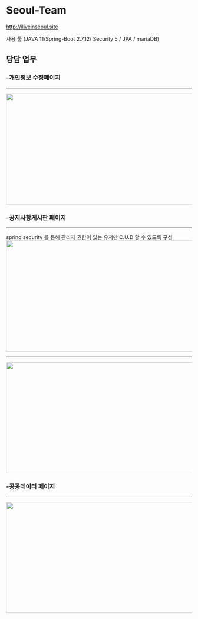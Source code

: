 # Seoul-Team


http://iliveinseoul.site

사용 툴
(JAVA 11/Spring-Boot 2.7.12/ Security 5 / JPA / mariaDB)

<h2>당담 업무</h2>

<h3>-개인정보 수정페이지</h3>
<hr>

  
  
  
  <img src = "https://user-images.githubusercontent.com/123040447/261230830-86d05dae-d859-43df-a0e5-95948e05f655.PNG" width="600px" height="300px">
  

<h3>-공지사항게시판 페이지</h3>
 <hr>
    spring security 를 통해 관리자 권한이 있는 유저만 C.U.D 할 수 있도록 구성 
    <br>
  
   <img src = "https://github.com/balancekim/Seoul-Team/assets/123040447/f72d9eca-f741-406b-9ae8-47c942d84968" width="600px" height="300px">
   <hr>
   <img src = "https://user-images.githubusercontent.com/123040447/261230821-2624d7ca-02a8-4682-8fe8-3e6005e2bbd6.PNG" width="600px" height="300px">




<h3>-공공데이터 페이지</h3>
  <hr>

<img src = "https://user-images.githubusercontent.com/123040447/261230827-176d3cc0-c2e8-4a3b-b1d9-5e6df10c158a.PNG" width="600px" height="300px">




